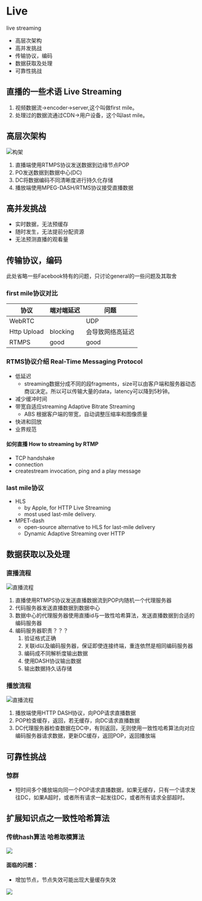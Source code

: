 # Live

live streaming
* 高层次架构
* 高并发挑战
* 传输协议，编码
* 数据获取及处理
* 可靠性挑战


## 直播的一些术语 Live Streaming
1. 视频数据流->encoder->server,这个叫做first mile。
1. 处理过的数据流通过CDN->用户设备，这个叫last mile。

## 高层次架构

![构架](./graphs/facebookLiveArchitecture.drawio.svg)

1. 直播端使用RTMPS协议发送数据到边缘节点POP
1. PO发送数据到数据中心(DC)
1. DC将数据编码不同清晰度进行持久化存储
1. 播放端使用MPEG-DASH/RTMS协议接受直播数据

## 高并发挑战
* 实时数据，无法预缓存
* 随时发生，无法提前分配资源
* 无法预测直播的观看量

## 传输协议，编码

此处省略一些Facebook特有的问题，只讨论general的一些问题及其取舍

### first mile协议对比
| 协议 | 端对端延迟 | 问题 |
|------|---------|-----|
| WebRTC|       | UDP| 
| Http Upload|  blocking | 会导致网络高延迟 |
| RTMPS| good | good |

### RTMS协议介绍 Real-Time Messaging Protocol
* 低延迟
    * streaming数据分成不同的段fragments，size可以由客户端和服务器动态商议决定。所以可以传输大量的data，latency可以降到5秒钟。
* 减少缓冲时间
* 带宽自适应streaming Adaptive Bitrate Streaming
    * ABS 根据客户端的带宽，自动调整压缩率和图像质量
* 快进和回放    
* 业界规范

#### 如何直播 How to streaming by RTMP
* TCP handshake
* connection
* createstream invocation, ping and a play message


### last mile协议
* HLS
    * by Apple, for HTTP Live Streaming
    * most used last-mile delivery.
* MPET-dash
    * open-source alternative to HLS for last-mile delivery
    * Dynamic Adaptive Streaming over HTTP


## 数据获取以及处理    
### 直播流程
![直播流程](./graphs/facebookStreaming.drawio.svg)

1. 直播使用RTMPS协议发送直播数据流到POP内随机一个代理服务器
2. 代码服务器发送直播数据到数据中心
3. 数据中心的代理服务器使用直播id与一致性哈希算法，发送直播数据到合适的编码服务器
4. 编码服务器职责？？？
    1. 验证格式正确
    2. 关联id以及编码服务器，保证即使连接终端，重连依然是相同编码服务器
    3. 编码成不同解析度输出数据
    4. 使用DASH协议输出数据
    5. 输出数据持久话存储

### 播放流程
![直播流程](./graphs/facebookWatching.drawio.svg)

1. 播放端使用HTTP DASH协议，向POP请求直播数据
2. POP检查缓存，返回，若无缓存，向DC请求直播数据
3. DC代理服务器检查数据在DC中，有则返回，无则使用一致性哈希算法向对应编码服务器请求数据，更新DC缓存，返回POP，返回播放端


## 可靠性挑战
### 惊群
* 短时间多个播放端向同一个POP请求直播数据，如果无缓存，只有一个请求发往DC，如果A超时，或者所有请求一起发往DC，或者所有请求全部超时。


## 扩展知识点之一致性哈希算法
### 传统hash算法 哈希取模算法

![](./graphs/HashingModule.drawio.svg)

#### 面临的问题：
* 增加节点，节点失效可能出现大量缓存失效


![](./graphs/ConsistentHashing.drawio.svg)

